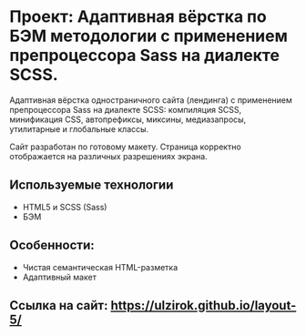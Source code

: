 # Проект: Адаптивная вёрстка по БЭМ методологии с применением препроцессора Sass на диалекте SCSS.

Адаптивная вёрстка одностраничного сайта (лендинга) с применением препроцессора Sass на диалекте SCSS: компиляция SCSS, минификация CSS, автопрефиксы, миксины, медиазапросы, утилитарные и глобальные классы.

Сайт разработан по готовому макету. Страница корректно отображается на различных разрешениях экрана.

## Используемые технологии

- HTML5 и SCSS (Sass)
- БЭМ

## Особенности:

-	Чистая семантическая HTML-разметка
-	Адаптивный макет

## Ссылка на сайт: https://ulzirok.github.io/layout-5/
